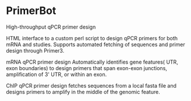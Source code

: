 PrimerBot
=========

High-throughput qPCR primer design

HTML interface to a custom perl script to design qPCR primers for both mRNA and studies. Supports automated fetching of sequences and primer design through Primer3.

mRNA qPCR primer design Automatically identifies gene features( UTR, exon boundaries) to design primers that span exon-exon junctions, amplification of 3' UTR, or within an exon.

ChIP qPCR primer design fetches sequences from a local fasta file and designs primers to amplify in the middle of the genomic feature. 